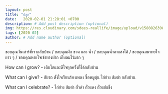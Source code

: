 ```yaml
---
layout: post
title: "ปลูก"
date:   2020-02-01 21:28:01 +0700
description: # Add post description (optional)
img: https://res.cloudinary.com/sdees-reallife/image/upload/v1580826398/IMG_20200131_064637.jpg # Add image post (optional)
tags: [2020-02]
author: # Add name author (optional)
---
```

ขอบคุณวันเสาร์ที่เรากลับบ้าน / ขอบคุณผัก ขวด และ น้ำ / ขอบคุณน้ำตาแสงไต้ / ขอบคุณลมหายใจยาว ๆ / ขอบคุณหายใจเข้าทางปาก เก็บลมไว้มาก ๆ

<i class="fa fa-child" style="color:plum"></i>

How can I grow? - เติบโตและดีใจทุกครั้งที่ได้กลับบ้าน

What can I give? - ขับรถ ตั้งใจเรียนร้องเพลง ซื้อหมูตุ๋น ไก่ย่าง ส้มตำ กลับบ้าน

What can I celebrate? - ไก่ย่าง ส้มตำ ถั่วดำ ถั่วแดง ถั่วแช่แข็ง
